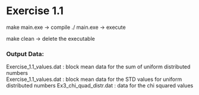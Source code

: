 # Exercise 1.1

make main.exe -> compile
./ main.exe   -> execute

make clean    -> delete the executable

### Output Data: 
Exercise_1.1_values.dat : block mean data for the sum of uniform distributed numbers  
Exercise_1.1_values.dat : block mean data for the STD values for uniform distributed numbers
Ex3_chi_quad_distr.dat : data for the chi squared values 